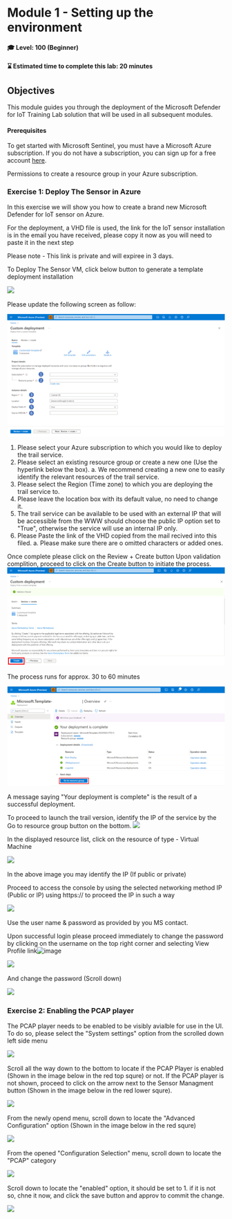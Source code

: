 # Module 1 - Setting up the environment

#### 🎓 Level: 100 (Beginner)
#### ⌛ Estimated time to complete this lab: 20 minutes

## Objectives

This module guides you through the deployment of the Microsoft Defender for IoT Training Lab solution that will be used in all subsequent modules.

#### Prerequisites

To get started with Microsoft Sentinel, you must have a Microsoft Azure subscription. If you do not have a subscription, you can sign up for a free account [here](https://azure.microsoft.com/en/free).

Permissions to create a resource group in your Azure subscription.

### Exercise 1: Deploy The Sensor in Azure

In this exercise we will show you how to create a brand new Microsoft Defender for IoT sensor on Azure.

For the deployment, a VHD file is used, the link for the IoT sensor installation is in the email you have received, please copy it now as you will need to paste it in the next step

Please note - This link is private and will expiree in 3 days. 

To Deploy The Sensor VM, click below button to generate a template deployment installation 

<a href="https://portal.azure.com/#create/Microsoft.Template/uri/https%3A%2F%2Fraw.githubusercontent.com%2FContoso-Hotels-Security%2FDefenderForIOT%2Fmain%2FDeploySensorV22%2Fazuredeploy.json" target="_blank">
  <img src="https://aka.ms/deploytoazurebutton" scale="0">
</a>



Please update the following screen as follow:

<img src="../Images/Deployment_1.png">

1. Please select your Azure subscription to which you would like to deploy the trail service.
2. Please select an existing resource group or create a new one (Use the hyperlink below the box).
	a. We recommend creating a new one to easily identify the relevant resources of the trail service.
3. Please select the Region (Time zone) to which you are deploying the trail service to.
4. Please leave the location box with its default value, no need to change it.
5. The trail service can be available to be used with an external IP that will be accessible from the WWW should choose the public IP option set to "True", otherwise the service will use an internal IP only.
6. Please Paste the link of the VHD copied from the mail recived into this filed.
	a. Please make sure there are o omitted characters or added ones.


Once complete please click on the Review + Create button
Upon validation complition, proceed to click on the Create button to initiate the process.
<img src="../Images/Review_&_ Create button.png">


The process runs for approx. 30 to 60 minutes

<img src="../Images/Go_to_Resource_Group.png">

A message saying "Your deployment is complete" is the result of a successful deployment.

To proceed to launch the trail version, identify the IP of the service by the Go to resource group button on the bottom.
<img src="./Images/VM_Resource.png">

In the displayed resource list, click on the resource of type - Virtual Machine

<img src="./Images/IP_Settings.png">

In the above image you may identify the IP (If public or private)

Proceed to access the console by using the selected networking method IP (Public or IP) using https:// to proceed the IP
in such a way

<img src="./Images/Login_Screen.png">

Use the user name & password as provided by you MS contact.

Upon successful login please proceed immediately to change the password by clicking on the username on the top right corner and selecting 
View Profile link![image](https://user-images.githubusercontent.com/103533851/167753495-30eb079a-2b1f-441d-b3a6-bc3ce9e78454.png)

<img src="./Images/Change_Password_1.png">

And change the password (Scroll down)

<img src="./Images/Change_Password_2.png">

### Exercise 2: Enabling the PCAP player

The PCAP player needs to be enabled to be visibly avialble for use in the UI. 
To do so, please select the "System settings" option from the scrolled down left side menu

<img src="./Images/System_Settings_Menu.png">

Scroll all the way down to the bottom to locate if the PCAP Player is enabled (Shown in the image below in the red top squre) or not.
If the PCAP player is not shown, proceed to click on the arrow next to the Sensor Managment button (Shown in the image below in the red lower squre).

<img src="./Images/PCAP_Player_Enabled.png">

From the newly opend menu, scroll down to locate the "Advanced Configuration" option (Shown in the image below in the red squre)

<img src="./Images/Advanced_Configuration.png">

From the opened "Configuration Selection" menu, scroll down to locate the "PCAP" category

<img src="./Images/PCAP_Option.png">

Scroll down to locate the "enabled" option, it should be set to 1. if it is not so, chne it now, and click the save button and approv to commit the change.

<img src="./Images/Enable_PCAP_Player.png">
